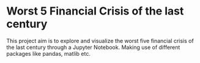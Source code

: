 # Worst 5 Financial Crisis of the last century
This project aim is to explore and visualize the worst five financial crisis of the last century through a Jupyter Notebook.
Making use of different packages like pandas, matlib etc. 
